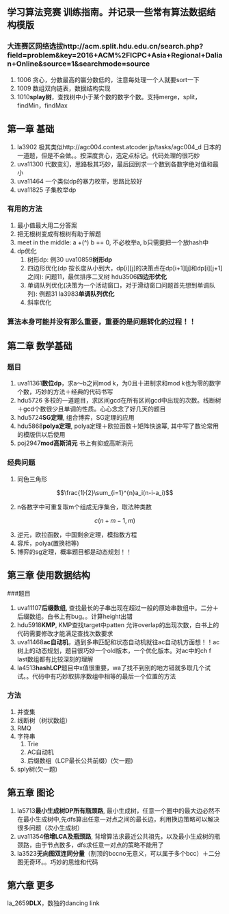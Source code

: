 ## 学习算法竞赛 训练指南。并记录一些常有算法数据结构模版
### 大连赛区网络选拔http://acm.split.hdu.edu.cn/search.php?field=problem&key=2016+ACM%2FICPC+Asia+Regional+Dalian+Online&source=1&searchmode=source

1. 1006 贪心，分数最高的赢分数低的，注意每处理一个人就要sort一下
2. 1009 数组双向链表，数据结构实现
3. 1010**splay树**，查找树中小于某个数的数字个数。支持merge，split，findMin，findMax

## 第一章 基础
1. la3902 极其类似http://agc004.contest.atcoder.jp/tasks/agc004_d 日本的一道题，但是不会做。。按深度贪心，选定点标记。代码处理的很巧妙
2. uva11300 代数变幻，思路极其巧妙，最后回到求一个数到各数字绝对值和最小
3. uva11464 一个类似dp的暴力枚举，思路比较好
4. uva11825 子集枚举dp
 
### 有用的方法
1. 最小值最大用二分答案
2. 把无根树变成有根树有助于解题
3. meet in the middle: a +(^) b == 0, 不必枚举a, b只需要把一个放hash中
4. dp优化
    1. 树形dp: 例30 uva10859**树形dp**
    2. 四边形优化(dp 按长度从小到大，dp[i][j]的决策点在dp[i+1][j]和dp[i][j+1]之间): 问题11，最优排序二叉树 hdu3506**四边形优化**
    3. 单调队列优化(决策为一个活动窗口，对于滑动窗口问题首先想到单调队列): 例题31 la3983**单调队列优化**
    4. 斜率优化

### 算法本身可能并没有那么重要，重要的是问题转化的过程！！

## 第二章 数学基础

### 题目
1. uva11361**数位dp**，求a～b之间mod k，为0且十进制求和mod k也为零的数字个数，巧妙的方法＋经典的代码书写
2. hdu5726 多校的一道题目，求区间gcd在所有区间gcd中出现的次数。线断树＋gcd个数很少且单调的性质。心心念念了好几天的题目
3. hdu5724**SG定理**, 组合博弈，SG定理的应用
4. hdu5868**polya定理**, polya定理＋欧拉函数＋矩阵快速幂, 其中写了数论常用的模版供以后使用
5. poj2947**mod高斯消元**  书上有抑或高斯消元

### 经典问题
1. 同色三角形
```math
\frac{1}{2}\sum_{i=1}^{n}a_i(n-i-a_i)
```
2. n各数字中可重复取m个组成无序集合，取法种类数
```math
c(n+m-1, m)
```
3. 逆元，欧拉函数，中国剩余定理，模指数方程
4. 容斥，polya(置换相等)
5. 博弈的sg定理，概率题目都是动态规划！！

## 第三章 使用数据结构
###题目
1. uva11107**后缀数组**, 查找最长的子串出现在超过一般的原始串数组中。二分＋后缀数组。白书上有bug。。计算height出错
2. hdu5918**KMP**, KMP查找target中patten 允许overlap的出现次数，白书上的代码需要修改才能满足查找次数要求
3. uva11468**ac自动机**，遇到多串匹配和状态自动机就往ac自动机方面想！！ac树上的动态规划，题目很巧妙一个old版本，一个优化版本。对ac中的ch f last数组都有比较深刻的理解
4. la4513**hashLCP**题目中x值很重要，wa了找不到别的地方错就多取几个试试。。代码中有巧妙取排序数组中相等的最后一个位置的方法

### 方法
1. 并查集
2. 线断树（树状数组）
3. RMQ
4. 字符串
    1. Trie
    2. AC自动机
    3. 后缀数组（LCP最长公共前缀）(欠一题)
5. sply树(欠一题)

## 第五章 图论
1. la5713**最小生成树DP所有瓶颈路**, 最小生成树，任意一个圈中的最大边必然不在最小生成树中,先dfs算出任意一对点之间的最长边，利用换边策略可以解决很多问题（次小生成树）
2. uva11354**倍增LCA及瓶颈路**, 背增算法求最近公共祖先，以及最小生成树的瓶颈路，由于节点数多，dfs求任意一对点的策略不能用了
3. la3523**无向图双连同分量**（割顶的bccno无意义，可以属于多个bcc）＋二分图无奇环。。巧妙的思维和代码

## 第六章 更多
la_2659**DLX**，数独的dancing link
